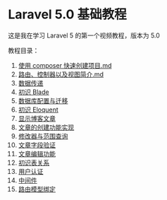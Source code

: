# Laravel 5.0 基础教程

这是我在学习 Laravel 5 的第一个视频教程，版本为 5.0

教程目录：

1. [使用 composer 快速创建项目.md](https://github.com/ihuangmx/lara5fun/blob/master/1.%20使用%20composer%20快速创建项目.md)
2. [路由、控制器以及视图简介.md](https://github.com/ihuangmx/lara5fun/blob/master/2.路由、控制器以及视图简介.md)
3. [数据传递](https://github.com/ihuangmx/lara5fun/blob/master/3.数据传递.md)
4. [初识 Blade](https://github.com/ihuangmx/lara5fun/blob/master/4.初识%20Blade.md)
5. [数据库配置与迁移]()
6. [初识 Eloquent]()
7. [显示博客文章]()
8. [文章的创建功能实现]()
9. [修改器与范围查询]()
10. [文章字段验证]()
11. [文章编辑功能]()
12. [初识表关系]()
13. [用户认证]()
14. [中间件]()
15. [路由模型绑定]()